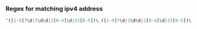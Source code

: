 
### Regex for matching ipv4 address
```javascript
^([1-9]?\d|1\d\d|2[0-4]\d|25[0-5])\.([1-9]?\d|1\d\d|2[0-4]\d|25[0-5])\.([1-9]?\d|1\d\d|2[0-4]\d|25[0-5])\.([1-9]?\d|1\d\d|2[0-4]\d|25[0-5])$
```
